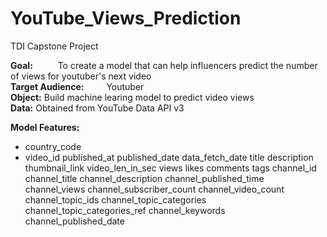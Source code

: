 # YouTube_Views_Prediction
  TDI Capstone Project

**Goal:** &emsp; &emsp; To create a model that can help influencers predict the number of views for youtuber's next video </br>
**Target Audience:** &emsp;&emsp; Youtuber </br>
**Object:** Build machine learing model to predict video views </br>
**Data:** Obtained from YouTube Data API v3 </br>


**Model Features:**
- country_code
- video_id
published_at
published_date
data_fetch_date
title
description
thumbnail_link
video_len_in_sec
views
likes
comments
tags
channel_id
channel_title
channel_description
channel_published_time
channel_views
channel_subscriber_count
channel_video_count
channel_topic_ids
channel_topic_categories
channel_topic_categories_ref
channel_keywords
channel_published_date
